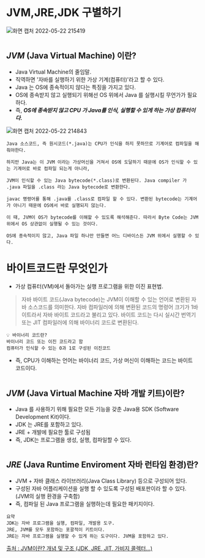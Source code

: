 #
# JVM,JRE,JDK 구별하기
![화면 캡처 2022-05-22 215419](https://user-images.githubusercontent.com/81284265/169696084-25ab8fed-be38-47fd-bd15-57addb152efa.png)
#
## *JVM* (Java Virtual Machine) 이란?
- Java Virtual Machine의 줄임말.  
- 직역하면 '자바를 실행하기 위한 가상 기계(컴퓨터)'라고 할 수 있다.  
- Java 는 OS에 종속적이지 않다는 특징을 가지고 있다.  
- OS에 종속받지 않고 실행되기 위해선 OS 위에서 Java 를 실행시킬 무언가가 필요하다.  
- 즉, ***OS에 종속받지 않고 CPU 가 Java를 인식, 실행할 수 있게 하는 가상 컴퓨터이다.***

![화면 캡처 2022-05-22 214843](https://user-images.githubusercontent.com/81284265/169695902-ffec671b-ae4a-410a-aa19-8a7af1e6ea8e.png)

```
Java 소스코드, 즉 원시코드(*.java)는 CPU가 인식을 하지 못하므로 기계어로 컴파일을 해줘야한다.

하지만 Java는 이 JVM 이라는 가상머신을 거쳐서 OS에 도달하기 때문에 OS가 인식할 수 있는 기계어로 바로 컴파일 되는게 아니라,

JVM이 인식할 수 있는 Java bytecode(*.class)로 변환된다. Java compiler 가 .java 파일을 .class 라는 Java bytecode로 변환한다.

javac 명령어를 통해 .java를 .class로 컴파일 할 수 있다. 변환된 bytecode는 기계어가 아니기 때문에 OS에서 바로 실행되지 않는다.

이 때, JVM이 OS가 bytecode를 이해할 수 있도록 해석해준다. 따라서 Byte Code는 JVM 위에서 OS 상관없이 실행될 수 있는 것이다.

OS에 종속적이지 않고, Java 파일 하나만 만들면 어느 디바이스든 JVM 위에서 실행할 수 있다.
```
#
# 바이트코드란 무엇인가
- 가상 컴퓨터(VM)에서 돌아가는 실행 프로그램을 위한 이진 표현법.
>자바 바이트 코드(Java bytecode)는 JVM이 이해할 수 있는 언어로 변환된 자바 소스코드를 의미한다. 자바 컴파일러에 의해 변환된 코드의 명령어 크기가 1바이트라서 자바 바이트 코드라고 불리고 있다. 바이트 코드는 다시 실시간 번역기 또는 JIT 컴파일러에 의해 바이너리 코드로 변환된다.
```
💡 바이너리 코드란?
바이너리 코드 또는 이진 코드라고 함
컴퓨터가 인식할 수 있는 0과 1로 구성된 이진코드
```

- 즉, CPU가 이해하는 언어는 바이너리 코드, 가상 머신이 이해하는 코드는 바이트 코드이다.


#
## *JVM* (Java Virtual Machine 자바 개발 키트)이란?
- Java 를 사용하기 위해 필요한 모든 기능을 갖춘 Java용 SDK (Software Development Kit)이다.  
- JDK 는 JRE를 포함하고 있다.  
- JRE + 개발에 필요한 툴로 구성됨  
- 즉, JDK는 프로그램을 생성, 실행, 컴파일할 수 있다.
#
## *JRE* (Java Runtime Enviroment 자바 런타임 환경)란?
- JVM + 자바 클래스 라이브러리(Java Class Library) 등으로 구성되어 있다.  
- 구성된 자바 어플리케이션을 실행 할 수 있도록 구성된 배포판이라 할 수 있다.(JVM의 실행 환경을 구축함)  
- 즉, 컴파일 된 Java 프로그램을 실행하는데 필요한 패키지이다.  

```
요약
JDK는 자바 프로그램을 실행, 컴파일, 개발용 도구.
JRE, JVM를 모두 포함하는 포괄적이 키트이다.
JRE는 자바 프로그램을 실행할 수 있게 하는 도구이다. JVM을 포함하고 있다.
```


[출처 : JVM이란? 개념 및 구조 (JDK, JRE, JIT, 가비지 콜렉터...)](https://doozi0316.tistory.com/entry/1%EC%A3%BC%EC%B0%A8-JVM%EC%9D%80-%EB%AC%B4%EC%97%87%EC%9D%B4%EB%A9%B0-%EC%9E%90%EB%B0%94-%EC%BD%94%EB%93%9C%EB%8A%94-%EC%96%B4%EB%96%BB%EA%B2%8C-%EC%8B%A4%ED%96%89%ED%95%98%EB%8A%94-%EA%B2%83%EC%9D%B8%EA%B0%80)

